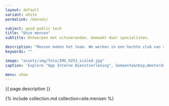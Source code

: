 ```yaml
---
layout: default
variant: white
permalink: /mensen/

subject: good public tech
title: "Onze mensen"
subtitle: Ontworpen met uitvoerenden. Gemaakt door specialisten.

description: "Mensen maken het team. We werken in een hechte club van vaste krachten en freelancers. Onze vaste krachten stellen we hier graag aan je voor."
keywords: ""

image: "assets/img/foto/IMG_9253_scaled.jpg"
caption: 'Explore "App Interne Dienstverlening", Gemeente&nbsp;Amsterdam'

menu: show
---
```

{{ page.description }}


{% include collection.md collection=site.mensen %}
